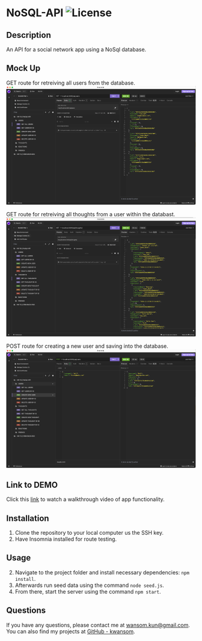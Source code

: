 # NoSQL-API ![License](https://img.shields.io/badge/license-NONE-blue.svg)

## Description

An API for a social network app using a NoSql database.

## Mock Up

GET route for retreiving all users from the database.
![ALL USERS](./assets/getusers.png)

GET route for retreiving all thoughts from a user within the databast.
![ALL THOUGHTS](./assets/getthoughts.png)

POST route for creating a new user and saving into the database.
![NEW USER](./assets/postroute.png)

## Link to DEMO

Click this [link](https://drive.google.com/file/d/1h_tqCL8wBCeomQOUlT4oK_xmCwfjMLXf/view?usp=sharing) to watch a walkthrough video of app functionality.

## Installation

1. Clone the repository to your local computer us the SSH key.
2. Have Insomnia installed for route testing.

## Usage

2. Navigate to the project folder and install necessary dependencies: `npm install`.
3. Afterwards run seed data using the command `node seed.js`.
4. From there, start the server using the command `npm start`.

## Questions

If you have any questions, please contact me at [wansom.kun@gmail.com](mailto:wansom.kun@gmail.com).
You can also find my projects at [GitHub - kwansom](https://github.com/kwansom).
